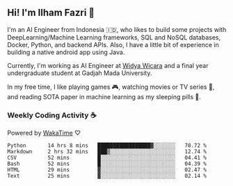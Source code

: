 ## Hi! I'm Ilham Fazri 👋

I'm an AI Engineer from Indonesia 🇮🇩, who likes to build some projects with DeepLearning/Machine Learning frameworks, SQL and NoSQL databases, Docker, Python, and backend APIs. Also, I have a little bit of experience in building a native android app using Java.

Currently, I'm working as AI Engineer at [Widya Wicara](https://widyawicara.com) and a final year undergraduate student at Gadjah Mada University. 

In my free time, I like playing games 🎮, watching movies or TV series 🍿, and reading SOTA paper in machine learning as my sleeping pills 💊. 

### Weekly Coding Activity ☕
Powered by [WakaTime](https://wakatime.com/) ♡
<!--START_SECTION:waka-->

```text
Python       14 hrs 8 mins   █████████████████▓░░░░░░░   70.72 %
Markdown     2 hrs 32 mins   ███▒░░░░░░░░░░░░░░░░░░░░░   12.74 %
CSV          52 mins         █░░░░░░░░░░░░░░░░░░░░░░░░   04.41 %
Bash         52 mins         █░░░░░░░░░░░░░░░░░░░░░░░░   04.39 %
HTML         29 mins         ▓░░░░░░░░░░░░░░░░░░░░░░░░   02.47 %
Text         25 mins         ▓░░░░░░░░░░░░░░░░░░░░░░░░   02.14 %
```

<!--END_SECTION:waka-->
